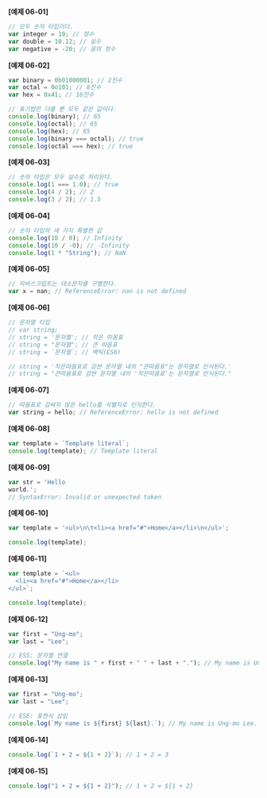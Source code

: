 **[예제 06-01]**

```js
// 모두 숫자 타입이다.
var integer = 10; // 정수
var double = 10.12; // 실수
var negative = -20; // 음의 정수
```

**[예제 06-02]**

```js
var binary = 0b01000001; // 2진수
var octal = 0o101; // 8진수
var hex = 0x41; // 16진수

// 표기법만 다를 뿐 모두 같은 값이다.
console.log(binary); // 65
console.log(octal); // 65
console.log(hex); // 65
console.log(binary === octal); // true
console.log(octal === hex); // true
```

**[예제 06-03]**

```js
// 숫자 타입은 모두 실수로 처리된다.
console.log(1 === 1.0); // true
console.log(4 / 2); // 2
console.log(3 / 2); // 1.5
```

**[예제 06-04]**

```js
// 숫자 타입의 세 가지 특별한 값
console.log(10 / 0); // Infinity
console.log(10 / -0); // -Infinity
console.log(1 * "String"); // NaN
```

**[예제 06-05]**

```js
// 자바스크립트는 대소문자를 구별한다.
var x = nan; // ReferenceError: nan is not defined
```

**[예제 06-06]**

```js
// 문자열 타입
// var string;
// string = '문자열'; // 작은 따옴표
// string = "문자열"; // 큰 따옴표
// string = `문자열`; // 백틱(ES6)

// string = '작은따옴표로 감싼 문자열 내의 "큰따옴표"는 문자열로 인식된다.'
// string = "큰따옴표로 감싼 문자열 내의 '작은따옴표'는 문자열로 인식된다."
```

**[예제 06-07]**

```js
// 따옴표로 감싸지 않은 hello를 식별자로 인식한다.
var string = hello; // ReferenceError: hello is not defined
```

**[예제 06-08]**

```js
var template = `Template literal`;
console.log(template); // Template literal
```

**[예제 06-09]**

```js
var str = 'Hello
world.';
// SyntaxError: Invalid or unexpected token
```

**[예제 06-10]**

```js
var template = '<ul>\n\t<li><a href="#">Home</a></li>\n</ul>';

console.log(template);
```

**[예제 06-11]**

```js
var template = `<ul>
  <li><a href="#">Home</a></li>
</ul>`;

console.log(template);
```

**[예제 06-12]**

```js
var first = "Ung-mo";
var last = "Lee";

// ES5: 문자열 연결
console.log("My name is " + first + " " + last + "."); // My name is Ung-mo  Lee.
```

**[예제 06-13]**

```js
var first = "Ung-mo";
var last = "Lee";

// ES6: 표현식 삽입
console.log(`My name is ${first} ${last}.`); // My name is Ung-mo Lee.
```

**[예제 06-14]**

```js
console.log(`1 + 2 = ${1 + 2}`); // 1 + 2 = 3
```

**[예제 06-15]**

```js
console.log("1 + 2 = ${1 + 2}"); // 1 + 2 = ${1 + 2}
```
